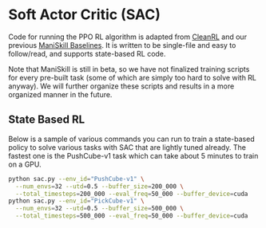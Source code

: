# Soft Actor Critic (SAC)

Code for running the PPO RL algorithm is adapted from [CleanRL](https://github.com/vwxyzjn/cleanrl/) and our previous [ManiSkill Baselines](https://github.com/tongzhoumu/ManiSkill_Baselines/). It is written to be single-file and easy to follow/read, and supports state-based RL code.

Note that ManiSkill is still in beta, so we have not finalized training scripts for every pre-built task (some of which are simply too hard to solve with RL anyway). We will further organize these scripts and results in a more organized manner in the future.

## State Based RL

Below is a sample of various commands you can run to train a state-based policy to solve various tasks with SAC that are lightly tuned already. The fastest one is the PushCube-v1 task which can take about 5 minutes to train on a GPU.


```bash
python sac.py --env_id="PushCube-v1" \
  --num_envs=32 --utd=0.5 --buffer_size=200_000 \
  --total_timesteps=200_000 --eval_freq=50_000 --buffer_device=cuda
python sac.py --env_id="PickCube-v1" \
  --num_envs=32 --utd=0.5 --buffer_size=500_000 \
  --total_timesteps=500_000 --eval_freq=50_000 --buffer_device=cuda
```

